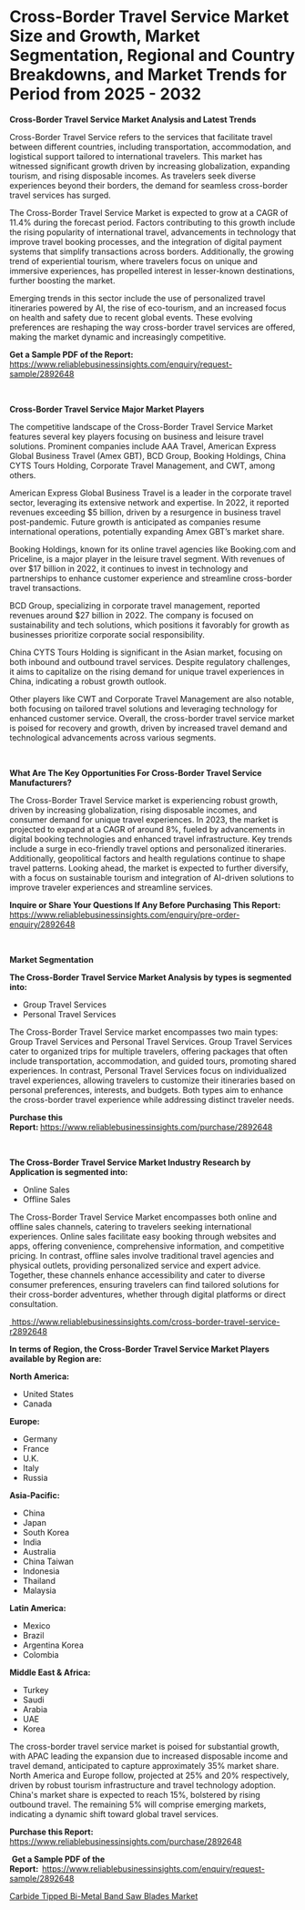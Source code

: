 <p><h1>Cross-Border Travel Service Market Size and Growth, Market Segmentation, Regional and Country Breakdowns, and Market Trends for Period from 2025 -  2032</h1></p><p><strong>Cross-Border Travel Service Market Analysis and Latest Trends</strong></p>
<p><p>Cross-Border Travel Service refers to the services that facilitate travel between different countries, including transportation, accommodation, and logistical support tailored to international travelers. This market has witnessed significant growth driven by increasing globalization, expanding tourism, and rising disposable incomes. As travelers seek diverse experiences beyond their borders, the demand for seamless cross-border travel services has surged.</p><p>The Cross-Border Travel Service Market is expected to grow at a CAGR of 11.4% during the forecast period. Factors contributing to this growth include the rising popularity of international travel, advancements in technology that improve travel booking processes, and the integration of digital payment systems that simplify transactions across borders. Additionally, the growing trend of experiential tourism, where travelers focus on unique and immersive experiences, has propelled interest in lesser-known destinations, further boosting the market.</p><p>Emerging trends in this sector include the use of personalized travel itineraries powered by AI, the rise of eco-tourism, and an increased focus on health and safety due to recent global events. These evolving preferences are reshaping the way cross-border travel services are offered, making the market dynamic and increasingly competitive.</p></p>
<p><strong>Get a Sample PDF of the Report:&nbsp;</strong> <a href="https://www.reliablebusinessinsights.com/enquiry/request-sample/2892648?utm_campaign=3086&utm_medium=2&utm_source=Github&utm_content=ia&utm_term=15032025&utm_id=cross-border-travel-service">https://www.reliablebusinessinsights.com/enquiry/request-sample/2892648</a></p>
<p>&nbsp;</p>
<p><strong>Cross-Border Travel Service Major Market Players</strong></p>
<p><p>The competitive landscape of the Cross-Border Travel Service Market features several key players focusing on business and leisure travel solutions. Prominent companies include AAA Travel, American Express Global Business Travel (Amex GBT), BCD Group, Booking Holdings, China CYTS Tours Holding, Corporate Travel Management, and CWT, among others.</p><p>American Express Global Business Travel is a leader in the corporate travel sector, leveraging its extensive network and expertise. In 2022, it reported revenues exceeding $5 billion, driven by a resurgence in business travel post-pandemic. Future growth is anticipated as companies resume international operations, potentially expanding Amex GBT’s market share.</p><p>Booking Holdings, known for its online travel agencies like Booking.com and Priceline, is a major player in the leisure travel segment. With revenues of over $17 billion in 2022, it continues to invest in technology and partnerships to enhance customer experience and streamline cross-border travel transactions.</p><p>BCD Group, specializing in corporate travel management, reported revenues around $27 billion in 2022. The company is focused on sustainability and tech solutions, which positions it favorably for growth as businesses prioritize corporate social responsibility.</p><p>China CYTS Tours Holding is significant in the Asian market, focusing on both inbound and outbound travel services. Despite regulatory challenges, it aims to capitalize on the rising demand for unique travel experiences in China, indicating a robust growth outlook.</p><p>Other players like CWT and Corporate Travel Management are also notable, both focusing on tailored travel solutions and leveraging technology for enhanced customer service. Overall, the cross-border travel service market is poised for recovery and growth, driven by increased travel demand and technological advancements across various segments.</p></p>
<p>&nbsp;</p>
<p><strong>What Are The Key Opportunities For Cross-Border Travel Service Manufacturers?</strong></p>
<p><p>The Cross-Border Travel Service market is experiencing robust growth, driven by increasing globalization, rising disposable incomes, and consumer demand for unique travel experiences. In 2023, the market is projected to expand at a CAGR of around 8%, fueled by advancements in digital booking technologies and enhanced travel infrastructure. Key trends include a surge in eco-friendly travel options and personalized itineraries. Additionally, geopolitical factors and health regulations continue to shape travel patterns. Looking ahead, the market is expected to further diversify, with a focus on sustainable tourism and integration of AI-driven solutions to improve traveler experiences and streamline services.</p></p>
<p><strong>Inquire or Share Your Questions If Any Before Purchasing This Report:</strong> <a href="https://www.reliablebusinessinsights.com/enquiry/pre-order-enquiry/2892648?utm_campaign=3086&utm_medium=2&utm_source=Github&utm_content=ia&utm_term=15032025&utm_id=cross-border-travel-service">https://www.reliablebusinessinsights.com/enquiry/pre-order-enquiry/2892648</a></p>
<p>&nbsp;</p>
<p><strong>Market Segmentation</strong></p>
<p><strong>The Cross-Border Travel Service Market Analysis by types is segmented into:</strong></p>
<p><ul><li>Group Travel Services</li><li>Personal Travel Services</li></ul></p>
<p><p>The Cross-Border Travel Service market encompasses two main types: Group Travel Services and Personal Travel Services. Group Travel Services cater to organized trips for multiple travelers, offering packages that often include transportation, accommodation, and guided tours, promoting shared experiences. In contrast, Personal Travel Services focus on individualized travel experiences, allowing travelers to customize their itineraries based on personal preferences, interests, and budgets. Both types aim to enhance the cross-border travel experience while addressing distinct traveler needs.</p></p>
<p><strong>Purchase this Report:&nbsp;</strong><a href="https://www.reliablebusinessinsights.com/purchase/2892648?utm_campaign=3086&utm_medium=2&utm_source=Github&utm_content=ia&utm_term=15032025&utm_id=cross-border-travel-service">https://www.reliablebusinessinsights.com/purchase/2892648</a></p>
<p>&nbsp;</p>
<p><strong>The Cross-Border Travel Service Market Industry Research by Application is segmented into:</strong></p>
<p><ul><li>Online Sales</li><li>Offline Sales</li></ul></p>
<p><p>The Cross-Border Travel Service Market encompasses both online and offline sales channels, catering to travelers seeking international experiences. Online sales facilitate easy booking through websites and apps, offering convenience, comprehensive information, and competitive pricing. In contrast, offline sales involve traditional travel agencies and physical outlets, providing personalized service and expert advice. Together, these channels enhance accessibility and cater to diverse consumer preferences, ensuring travelers can find tailored solutions for their cross-border adventures, whether through digital platforms or direct consultation.</p></p>
<p><a href="https://www.reliablebusinessinsights.com/cross-border-travel-service-r2892648?utm_campaign=3086&utm_medium=2&utm_source=Github&utm_content=ia&utm_term=15032025&utm_id=cross-border-travel-service">&nbsp;https://www.reliablebusinessinsights.com/cross-border-travel-service-r2892648</a></p>
<p><strong>In terms of Region, the Cross-Border Travel Service Market Players available by Region are:</strong></p>
<p>
    <p> <strong> North America: </strong>
        <ul>
            <li>United States</li>
            <li>Canada</li>
        </ul>
        </p> 
    <p> <strong> Europe: </strong>
        <ul>
            <li>Germany</li>
            <li>France</li>
            <li>U.K.</li>
            <li>Italy</li>
            <li>Russia</li>
        </ul>
        </p> 
    <p> <strong> Asia-Pacific: </strong>
        <ul>
            <li>China</li>
            <li>Japan</li>
            <li>South Korea</li>
            <li>India</li>
            <li>Australia</li>
            <li>China Taiwan</li>
            <li>Indonesia</li>
            <li>Thailand</li>
            <li>Malaysia</li>
        </ul>
        </p> 
    <p> <strong> Latin America: </strong>
        <ul>
            <li>Mexico</li>
            <li>Brazil</li>
            <li>Argentina Korea</li>
            <li>Colombia</li>
        </ul>
        </p> 
    <p> <strong> Middle East & Africa: </strong>
        <ul>
            <li>Turkey</li>
            <li>Saudi</li>
            <li>Arabia</li>
            <li>UAE</li>
            <li>Korea</li>
        </ul>
    </p>
    </p>
<p><p>The cross-border travel service market is poised for substantial growth, with APAC leading the expansion due to increased disposable income and travel demand, anticipated to capture approximately 35% market share. North America and Europe follow, projected at 25% and 20% respectively, driven by robust tourism infrastructure and travel technology adoption. China's market share is expected to reach 15%, bolstered by rising outbound travel. The remaining 5% will comprise emerging markets, indicating a dynamic shift toward global travel services.</p></p>
<p><strong>Purchase this Report: </strong><a href="https://www.reliablebusinessinsights.com/purchase/2892648?utm_campaign=3086&utm_medium=2&utm_source=Github&utm_content=ia&utm_term=15032025&utm_id=cross-border-travel-service">https://www.reliablebusinessinsights.com/purchase/2892648</a></p>
<p>&nbsp;<strong>Get a Sample PDF of the Report:&nbsp;&nbsp;</strong><a href="https://www.reliablebusinessinsights.com/enquiry/request-sample/2892648?utm_campaign=3086&utm_medium=2&utm_source=Github&utm_content=ia&utm_term=15032025&utm_id=cross-border-travel-service">https://www.reliablebusinessinsights.com/enquiry/request-sample/2892648</a></p>
<p><strong></strong></p>
<p><p><a href="https://github.com/sadimsamid/Market-Research-Report-List-1/blob/main/carbide-tipped-bi-metal-band-saw-blades-market.md?utm_campaign=3086&utm_medium=2&utm_source=Github&utm_content=ia&utm_term=15032025&utm_id=cross-border-travel-service">Carbide Tipped Bi-Metal Band Saw Blades Market</a></p></p>